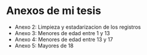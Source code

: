 # Anexos de mi tesis

- Anexo 2: Limpieza y estadarizacion de los registros
- Anexo 3: Menores de edad entre 1 y 13 
- Anexo 4: Menores de edad entre 13 y 17
- Anexo 5: Mayores de 18